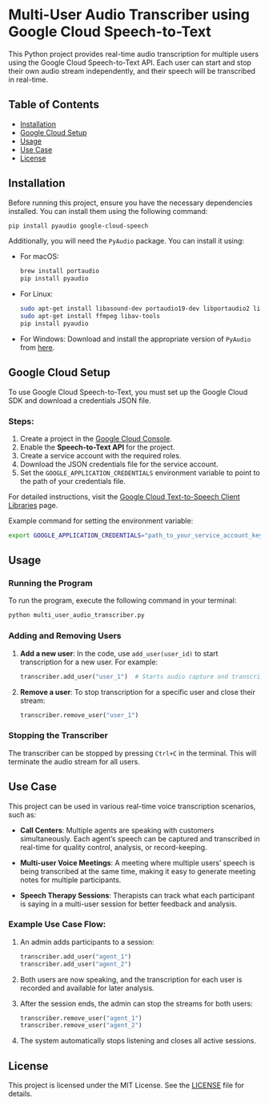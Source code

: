 
# Multi-User Audio Transcriber using Google Cloud Speech-to-Text

This Python project provides real-time audio transcription for multiple users using the Google Cloud Speech-to-Text API. Each user can start and stop their own audio stream independently, and their speech will be transcribed in real-time.

## Table of Contents

- [Installation](#installation)
- [Google Cloud Setup](#google-cloud-setup)
- [Usage](#usage)
- [Use Case](#use-case)
- [License](#license)

## Installation

Before running this project, ensure you have the necessary dependencies installed. You can install them using the following command:

```bash
pip install pyaudio google-cloud-speech
```

Additionally, you will need the `PyAudio` package. You can install it using:

- For macOS:
  ```bash
  brew install portaudio
  pip install pyaudio
  ```
- For Linux:
  ```bash
  sudo apt-get install libasound-dev portaudio19-dev libportaudio2 libportaudiocpp0
  sudo apt-get install ffmpeg libav-tools
  pip install pyaudio
  ```
- For Windows:
  Download and install the appropriate version of `PyAudio` from [here](https://www.lfd.uci.edu/~gohlke/pythonlibs/#pyaudio).

## Google Cloud Setup

To use Google Cloud Speech-to-Text, you must set up the Google Cloud SDK and download a credentials JSON file.

### Steps:

1. Create a project in the [Google Cloud Console](https://console.cloud.google.com/).
2. Enable the **Speech-to-Text API** for the project.
3. Create a service account with the required roles.
4. Download the JSON credentials file for the service account.
5. Set the `GOOGLE_APPLICATION_CREDENTIALS` environment variable to point to the path of your credentials file.

For detailed instructions, visit the [Google Cloud Text-to-Speech Client Libraries](https://cloud.google.com/text-to-speech/docs/libraries#client-libraries-usage-python) page.

Example command for setting the environment variable:

```bash
export GOOGLE_APPLICATION_CREDENTIALS="path_to_your_service_account_key.json"
```

## Usage

### Running the Program

To run the program, execute the following command in your terminal:

```bash
python multi_user_audio_transcriber.py
```

### Adding and Removing Users

1. **Add a new user**:
   In the code, use `add_user(user_id)` to start transcription for a new user. For example:

   ```python
   transcriber.add_user("user_1")  # Starts audio capture and transcription for user 1
   ```

2. **Remove a user**:
   To stop transcription for a specific user and close their stream:

   ```python
   transcriber.remove_user("user_1")
   ```

### Stopping the Transcriber

The transcriber can be stopped by pressing `Ctrl+C` in the terminal. This will terminate the audio stream for all users.

## Use Case

This project can be used in various real-time voice transcription scenarios, such as:

- **Call Centers**: Multiple agents are speaking with customers simultaneously. Each agent’s speech can be captured and transcribed in real-time for quality control, analysis, or record-keeping.
  
- **Multi-user Voice Meetings**: A meeting where multiple users’ speech is being transcribed at the same time, making it easy to generate meeting notes for multiple participants.

- **Speech Therapy Sessions**: Therapists can track what each participant is saying in a multi-user session for better feedback and analysis.

### Example Use Case Flow:

1. An admin adds participants to a session:
   ```python
   transcriber.add_user("agent_1")
   transcriber.add_user("agent_2")
   ```

2. Both users are now speaking, and the transcription for each user is recorded and available for later analysis.

3. After the session ends, the admin can stop the streams for both users:
   ```python
   transcriber.remove_user("agent_1")
   transcriber.remove_user("agent_2")
   ```

4. The system automatically stops listening and closes all active sessions.

## License

This project is licensed under the MIT License. See the [LICENSE](LICENSE) file for details.
